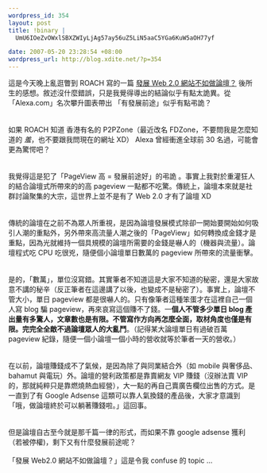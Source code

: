 ```yaml
--- 
wordpress_id: 354
layout: post
title: !binary |
  UmU6IOeZvOWxlSBXZWIyLjAg57ay56uZ5LiN5aaC5YGa6KuW5aOH77yf

date: 2007-05-20 23:28:54 +08:00
wordpress_url: http://blog.xdite.net/?p=354
---
```

這是今天晚上亂逛瞥到 ROACH 寫的一篇 <a href="http://blog.eroach.net/index.php?load=read&amp;id=113">發展 Web 2.0 網站不如做論壇？</a> 後所生的感想。敘述沒什麼錯誤，只是我覺得導出的結論似乎有點太詭異。從「Alexa.com」名次攀升圖表帶出 「有發展前途」似乎有點弔詭？<br /><br /><br />如果 ROACH 知道 香港有名的 P2PZone（最近改名 FDZone，不要問我是怎麼知道的 *羞*，也不要跟我問現在的網址 XD） Alexa 曾經衝進全球前 30 名過，可能會更為驚愕吧？<br /><br /><br />我覺得這是犯了「PageView 高 = 發展前途好」的弔詭 。事實上我對於重灌狂人的結合論壇式所帶來的的高 pageview 一點都不吃驚。傳統上，論壇本來就是社群討論聚集的大宗，這世界上並不是有了 Web 2.0 才有了論壇 XD<br /><br /><br />傳統的論壇在之前不為眾人所重視，是因為論壇發展模式除卻一開始要開始如何吸引人潮的重點外，另外帶來高流量人潮之後的「PageView」如何轉換成金錢才是重點，因為光就維持一個具規模的論壇所需要的金錢是嚇人的（機器與流量）。論壇程式吃 CPU 吃很兇，隨便個小論壇單日數萬的 pageview 所帶來的流量衝擊。<br /><br /><br />是的，「數萬」，單位沒寫錯。其實筆者不知道這是大家不知道的秘密，還是大家故意不講的秘辛（反正筆者在這邊講了以後，也變成不是秘密了）。事實上，論壇不管大小，單日 pageview 都是很嚇人的。只有像筆者這種笨蛋才在這裡自己一個人寫 blog 騙 pageview，再來哀寫這個賺不了錢。一<b>個人不管多少單日 blog 產出量有多驚人，文章數也是有限。不管寫作方向再怎麼全面，取材角度也僅是有限。完完全全敵不過論壇眾人的大亂鬥</b>。（記得某大論壇單日有過破百萬 pageview 紀錄，隨便一個小論壇一個小時的營收就等於筆者一天的營收。）<br /><br /><br />在以前，論壇賺錢成不了氣候，是因為除了與同業結合外（如 mobile 與奢侈品、 bahamut 與電玩）外。論壇的營利政策都是靠賣網友 VIP 賺錢（沒辦法賣 VIP 的，那就純粹只是靠燃燒熱血經營），大一點的再自己賣廣告欄位出售的方式。是一直到了有 Google Adsense 這類可以靠人氣換錢的產品後，大家才意識到「哦，做論壇終於可以躺著賺錢啦。」這回事。<br /><br /><br />但是論壇自古至今就是那千篇一律的形式，而如果不靠 google adsense 獲利（若被停權)，剩下又有什麼發展前途呢？<br /><br />「發展 Web2.0 網站不如做論壇？」這是令我 confuse 的 topic ...<br />
